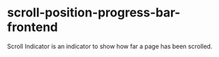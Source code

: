 # scroll-position-progress-bar-frontend
Scroll Indicator is an indicator to show how far a page has been scrolled.
